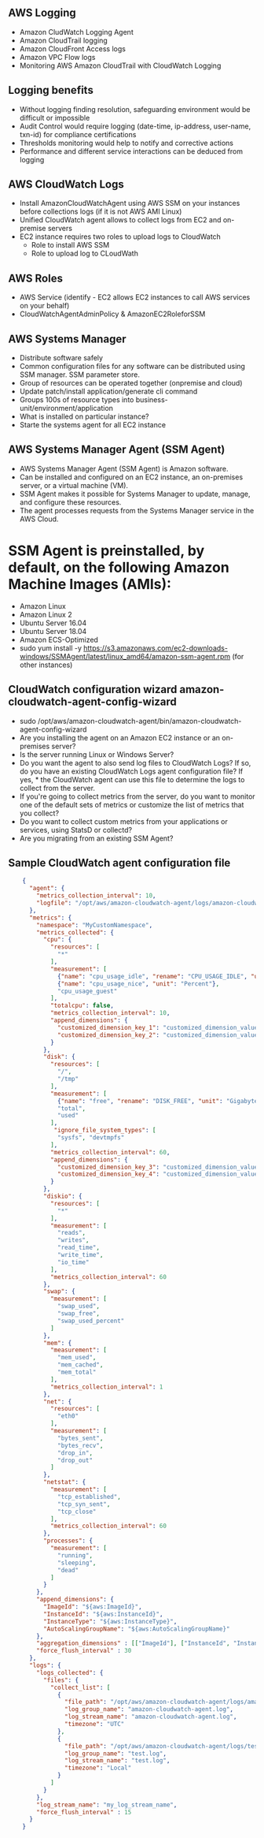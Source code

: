 ## AWS Logging

* Amazon CludWatch Logging Agent
* Amazon CloudTrail logging
* Amazon CloudFront Access logs
* Amazon VPC Flow logs
* Monitoring AWS Amazon CloudTrail with CloudWatch Logging

## Logging benefits

* Without logging finding resolution, safeguarding environment would be difficult or impossible
* Audit Control would require logging (date-time, ip-address, user-name, txn-id) for compliance certifications
* Thresholds monitoring would help to notify and corrective actions
* Performance and different service interactions can be deduced from logging

## AWS CloudWatch Logs

* Install AmazonCloudWatchAgent using AWS SSM on your instances before collections logs (if it is not AWS AMI Linux)
* Unified CloudWatch agent allows to collect logs from EC2 and on-premise servers
* EC2 instance requires two roles to upload logs to CloudWatch
  * Role to install AWS SSM
  * Role to upload log to CLoudWath

## AWS Roles

* AWS Service (identify - EC2 allows EC2 instances to call AWS services on your behalf)
* CloudWatchAgentAdminPolicy & AmazonEC2RoleforSSM

## AWS Systems Manager

* Distribute software safely
* Common configuration files for any software can be distributed using SSM manager. SSM parameter store.
* Group of resources can be operated together (onpremise and cloud)
* Update patch/install application/generate cli command
* Groups 100s of resource types into business-unit/environment/application
* What is installed on particular instance?
* Starte the systems agent for all EC2 instance


## AWS Systems Manager Agent (SSM Agent)

* AWS Systems Manager Agent (SSM Agent) is Amazon software.
* Can be installed and configured on an EC2 instance, an on-premises server, or a virtual machine (VM). 
* SSM Agent makes it possible for Systems Manager to update, manage, and configure these resources. 
* The agent processes requests from the Systems Manager service in the AWS Cloud.


# SSM Agent is preinstalled, by default, on the following Amazon Machine Images (AMIs):

* Amazon Linux
* Amazon Linux 2
* Ubuntu Server 16.04
* Ubuntu Server 18.04
* Amazon ECS-Optimized
* sudo yum install -y https://s3.amazonaws.com/ec2-downloads-windows/SSMAgent/latest/linux_amd64/amazon-ssm-agent.rpm (for other instances)


## CloudWatch configuration wizard amazon-cloudwatch-agent-config-wizard

* sudo /opt/aws/amazon-cloudwatch-agent/bin/amazon-cloudwatch-agent-config-wizard
* Are you installing the agent on an Amazon EC2 instance or an on-premises server?
* Is the server running Linux or Windows Server?
* Do you want the agent to also send log files to CloudWatch Logs? If so, do you have an existing CloudWatch Logs agent configuration file? If yes, * the CloudWatch agent can use this file to determine the logs to collect from the server.
* If you're going to collect metrics from the server, do you want to monitor one of the default sets of metrics or customize the list of metrics that you collect?
* Do you want to collect custom metrics from your applications or services, using StatsD or collectd?
* Are you migrating from an existing SSM Agent?


## Sample CloudWatch agent configuration file

```json
    {
      "agent": {
        "metrics_collection_interval": 10,
        "logfile": "/opt/aws/amazon-cloudwatch-agent/logs/amazon-cloudwatch-agent.log"
      },
      "metrics": {
        "namespace": "MyCustomNamespace",
        "metrics_collected": {
          "cpu": {
            "resources": [
              "*"
            ],
            "measurement": [
              {"name": "cpu_usage_idle", "rename": "CPU_USAGE_IDLE", "unit": "Percent"},
              {"name": "cpu_usage_nice", "unit": "Percent"},
              "cpu_usage_guest"
            ],
            "totalcpu": false,
            "metrics_collection_interval": 10,
            "append_dimensions": {
              "customized_dimension_key_1": "customized_dimension_value_1",
              "customized_dimension_key_2": "customized_dimension_value_2"
            }
          },
          "disk": {
            "resources": [
              "/",
              "/tmp"
            ],
            "measurement": [
              {"name": "free", "rename": "DISK_FREE", "unit": "Gigabytes"},
              "total",
              "used"
            ],
             "ignore_file_system_types": [
              "sysfs", "devtmpfs"
            ],
            "metrics_collection_interval": 60,
            "append_dimensions": {
              "customized_dimension_key_3": "customized_dimension_value_3",
              "customized_dimension_key_4": "customized_dimension_value_4"
            }
          },
          "diskio": {
            "resources": [
              "*"
            ],
            "measurement": [
              "reads",
              "writes",
              "read_time",
              "write_time",
              "io_time"
            ],
            "metrics_collection_interval": 60
          },
          "swap": {
            "measurement": [
              "swap_used",
              "swap_free",
              "swap_used_percent"
            ]
          },
          "mem": {
            "measurement": [
              "mem_used",
              "mem_cached",
              "mem_total"
            ],
            "metrics_collection_interval": 1
          },
          "net": {
            "resources": [
              "eth0"
            ],
            "measurement": [
              "bytes_sent",
              "bytes_recv",
              "drop_in",
              "drop_out"
            ]
          },
          "netstat": {
            "measurement": [
              "tcp_established",
              "tcp_syn_sent",
              "tcp_close"
            ],
            "metrics_collection_interval": 60
          },
          "processes": {
            "measurement": [
              "running",
              "sleeping",
              "dead"
            ]
          }
        },
        "append_dimensions": {
          "ImageId": "${aws:ImageId}",
          "InstanceId": "${aws:InstanceId}",
          "InstanceType": "${aws:InstanceType}",
          "AutoScalingGroupName": "${aws:AutoScalingGroupName}"
        },
        "aggregation_dimensions" : [["ImageId"], ["InstanceId", "InstanceType"], ["d1"],[]],
        "force_flush_interval" : 30
      },
      "logs": {
        "logs_collected": {
          "files": {
            "collect_list": [
              {
                "file_path": "/opt/aws/amazon-cloudwatch-agent/logs/amazon-cloudwatch-agent.log",
                "log_group_name": "amazon-cloudwatch-agent.log",
                "log_stream_name": "amazon-cloudwatch-agent.log",
                "timezone": "UTC"
              },
              {
                "file_path": "/opt/aws/amazon-cloudwatch-agent/logs/test.log",
                "log_group_name": "test.log",
                "log_stream_name": "test.log",
                "timezone": "Local"
              }
            ]
          }
        },
        "log_stream_name": "my_log_stream_name",
        "force_flush_interval" : 15
      }
    }
```    